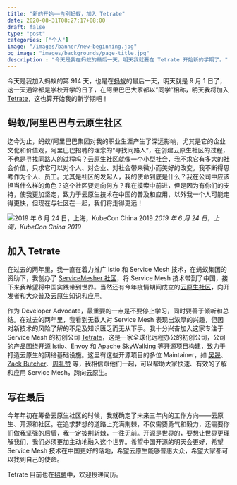 ```yaml
---
title: "新的开始——告别蚂蚁，加入 Tetrate"
date: 2020-08-31T08:27:17+08:00
draft: false
type: "post"
categories: ["个人"]
image: "/images/banner/new-beginning.jpg"
bg_image: "images/backgrounds/page-title.jpg"
description : "今天是我在蚂蚁的最后一天，明天我就要在 Tetrate 开始新的学期了。"
---
```


今天是我加入蚂蚁的第 914 天，也是在[蚂蚁](https://www.antgroup.com/)的最后一天，明天就是 9 月 1 日了，这一天通常都是学校开学的日子，在阿里巴巴大家都以”同学”相称，明天我将加入 [Tetrate](https://tetrate.io)，这也算开始我的新学期吧！

## 蚂蚁/阿里巴巴与云原生社区

迄今为止，蚂蚁/阿里巴巴集团对我的职业生涯产生了深远影响，尤其是它的企业文化和价值观，阿里巴巴招聘的理念的“寻找同路人”，在创建云原生社区的过程，不也是寻找同路人的过程吗？[云原生社区](https://cloudnative.to)就像一个小型社会，我不求它有多大的社会价值，只求它可以对个人、对企业、对社会带来微小而美好的改变。我不断得思考作为个人、员工。尤其是社区的发起人，我的使命到底是什么？我在公司中应该担当什么样的角色？这个社区要走向何方？我在摸索中前进，但是因为有你们的支持，使我更加坚定，致力于云原生技术在中国的普及和应用，以外我一个人可能走得更快，但现在与社区在一起，我们将走得更远！

![2019 年 6 月 24 日，上海，KubeCon China 2019](https://res.cloudinary.com/jimmysong/image/upload/v1598752226/images/20190624.jpg)
*2019 年 6 月 24 日，上海，KubeCon China 2019*

## 加入 Tetrate

在过去的两年里，我一直在着力推广 Istio 和 Service Mesh 技术，在蚂蚁集团的资助下，我创办了 [ServiceMesher 社区](https://www.servicemesher.com)，将 Service Mesh 技术带到了中国，接下来我希望将中国实践带到世界。当然还有今年疫情期间成立的[云原生社区](https://cloudnative.to)，向开发者和大众普及云原生知识和应用。

作为 Developer Advocate，最重要的一点是不要停止学习，同时要善于倾听和总结。在过去的两年里，我看到无数人对 Service Mesh 表现出浓厚的兴趣，但因对新技术的风险了解的不足及知识匮乏而无从下手。我十分兴奋加入这家专注于 Service Mesh 的初创公司 [Tetrate](https://tetrate.io)，这是一家全球化远程办公的初创公司，公司的产品围绕开源 [Istio](https://istio.io)、[Envoy](https://envoyproxy.io) 和 [Apache SkyWalking](https://skywalking.apache.org/) 等开源项目构建，致力于打造云原生的网络基础设施。这里有这些开源项目的多位 Maintainer，如 [吴晟](https://twitter.com/wusheng1108)、[Zack Butcher](https://twitter.com/ZackButcher)、[周礼赞](https://twitter.com/zlizan) 等，我相信跟他们一起，可以帮助大家快速、有效的了解和应用 Service Mesh，跨向云原生。

## 写在最后

今年年初在筹备云原生社区的时候，我就确定了未来三年内的工作方向——云原生、开源和社区。在追求梦想的道路上充满荆棘，不仅需要勇气和毅力，还需要你们做我坚强的后盾，我一定披荆斩棘，一往无前。开源是世界的，要想让世界更理解我们，我们必须更加主动地融入这个世界。希望中国开源的明天会更好，希望 Service Mesh 技术在中国更好的落地，希望云原生能够普惠大众，希望大家都可以找到自己的使命。

Tetrate 目前也在[招聘](/job/tetrate)中，欢迎投递简历。

